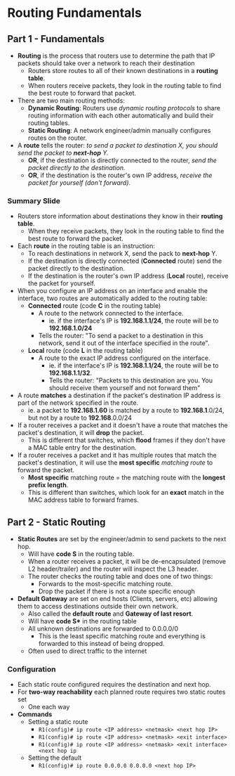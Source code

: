 # Routing Fundamentals

## Part 1 - Fundamentals

- **Routing** is the process that routers use to determine the path that IP packets should take over a network to reach their destination
  - Routers store routes to all of their known destinations in a **routing table**.
  - When routers receive packets, they look in the routing table to find the best route to forward that packet.
- There are two main routing methods:
  - **Dynamic Routing**: Routers use *dynamic routing protocols* to share routing information with each other automatically and build their routing tables.
  - **Static Routing**: A network engineer/admin manually configures routes on the router.
- A **route** tells the router: *to send a packet to destination X, you should send the packet to **next-hop** Y.*
  - **OR**, if the destination is directly connected to the router, *send the packet directly to the destination.*
  - **OR**, if the destination is the router's own IP address, *receive the packet for yourself (don't forward).*

### Summary Slide

- Routers store information about destinations they know in their **routing table**.
  - When they receive packets, they look in the routing table to find the best route to forward the packet.
- Each **route** in the routing table is an instruction:
  - To reach destinations in network X, send the pack to **next-hop** Y.
  - If the destination is directly connected (**Connected** route) send the packet directly to the destination.
  - If the destination is the router's own IP address (**Local** route), receive the packet for yourself.
- When you configure an IP address on an interface and enable the interface, two routes are automatically added to the routing table:
  - **Connected** route (code **C** in the routing table)
    - A route to the network connected to the interface.
      - ie. if the interface's IP is **192.168.1.1/24**, the route will be to **192.168.1.0/24**
    - Tells the router: "To send a packet to a destination in this network, send it out of the interface specified in the route".
  - **Local** route (code **L** in the routing table)
    - A route to the exact IP address configured on the interface.
      - ie. if the interface's IP is **192.168.1.1/24**, the route will be to **192.168.1.1/32**.
      - Tells the router: "Packets to this destination are you. You should receive them yourself and not forward them"
- A route **matches** a destination if the packet's destination IP address is part of the network specified in the route.
  - ie. a packet to **192.168.1.60** is matched by a route to **192.168.1**.0/24, but not by a route to **192.168**.0.0/24
- If a router receives a packet and it doesn't have a route that matches the packet's destination, it will **drop** the packet.
  - This is different that switches, which **flood** frames if they don't have a MAC table entry for the destination.
- If a router receives a packet and it has multiple routes that match the packet's destination, it will use the **most specific** *matching route* to forward the packet.
  - **Most specific** matching route = the matching route with the **longest prefix length**.
  - This is different than switches, which look for an **exact** match in the MAC address table to forward frames.

## Part 2 - Static Routing

- **Static Routes** are set by the engineer/admin to send packets to the next hop.
  - Will have **code S** in the routing table.
  - When a router receives a packet, it will be de-encapsulated (remove L2 header/trailer) and the router will inspect the L3 header.
  - The router checks the routing table and does one of two things:
    - Forwards to the most-specific matching route.
    - Drop the packet if there is not a route specific enough
- **Default Gateway** are set on end hosts (Clients, servers, etc) allowing them to access destinations outside their own network.
  - Also called the **default route** and **Gateway of last resort**.
  - Will have __code S*__ in the routing table
  - All unknown destinations are forwarded to 0.0.0.0/0
    - This is the least specific matching route and everything is forwarded to this instead of being dropped.
  - Often used to direct traffic to the internet

### Configuration

- Each static route configured requires the destination and next hop.
- For **two-way reachability** each planned route requires two static routes set
  - One each way
- **Commands**
  - Setting a static route
    - `R1(config)# ip route <IP address> <netmask> <next hop IP>`
    - `R1(config)# ip route <IP address> <netmask> <exit interface>`
    - `R1(config)# ip route <IP address> <netmask> <exit interface> <next hop ip`
  - Setting the default
    - `R1(config)# ip route 0.0.0.0 0.0.0.0 <next hop IP>`
